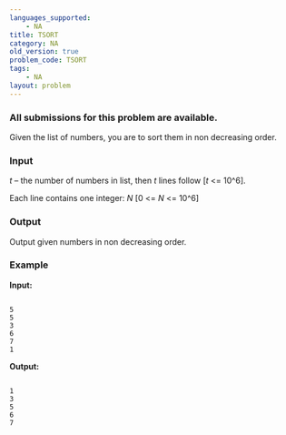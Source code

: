 ```yaml
---
languages_supported:
    - NA
title: TSORT
category: NA
old_version: true
problem_code: TSORT
tags:
    - NA
layout: problem
---
```

###  All submissions for this problem are available. 

Given the list of numbers, you are to sort them in non decreasing order.

### Input

_t_ – the number of numbers in list, then _t_ lines follow \[_t_ <= 10^6\]. 

Each line contains one integer: _N_ \[0 <= _N_ <= 10^6\]

### Output

Output given numbers in non decreasing order.

### Example

**Input:**

```

5
5
3
6
7
1

```
**Output:**

```

1
3
5
6
7

```